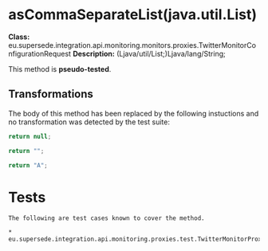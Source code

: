 # asCommaSeparateList(java.util.List)

**Class:** eu.supersede.integration.api.monitoring.monitors.proxies.TwitterMonitorConfigurationRequest
**Description:** (Ljava/util/List;)Ljava/lang/String;

This method is **pseudo-tested**.


## Transformations


The body of this method has been replaced by the following instuctions and no transformation was detected by the test suite:

```Java
return null;
```

```Java
return "";
```

```Java
return "A";
```




# Tests
    The following are test cases known to cover the method.

    * eu.supersede.integration.api.monitoring.proxies.test.TwitterMonitorProxyTest.eu.supersede.integration.api.monitoring.proxies.test.TwitterMonitorProxyTest 

